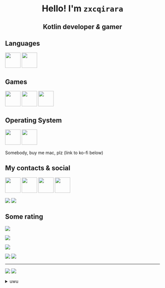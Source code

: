 <h1 align="center">Hello! I'm <code>zxcqirara</code></h1>
<h2 align="center">Kotlin developer <i>&</i> gamer</h2>

## Languages
[<img src="https://i.imgur.com/YrghsTw.png" width="50">](https://kotlinlang.org) [<img src="https://i.imgur.com/qKwwYJj.png" width="50">](https://typescriptlang.org)

## Games
[<img src="https://i.imgur.com/1tAdOT1.png" width="50">](https://www.minecraft.net) [<img src="https://i.imgur.com/CodREKq.png" width="50">](https://steamcommunity.com/app/4000) [<img src="https://i.imgur.com/1z0BdNk.jpg" width="50">](https://steamcommunity.com/app/730)

## Operating System
[<img src="https://i.imgur.com/CgX6ym9.png" width="50">](https://www.microsoft.com/windows/windows-11)
[<img src="https://i.imgur.com/p2Knjhj.png" width="50">](https://manjaro.org)

Somebody, buy me mac, plz (link to ko-fi below)

## My contacts & social
[<img src="https://i.imgur.com/DWJroXT.png" width="50">](https://t.me/zxcqirara)
[<img src="https://i.imgur.com/iiN3qIc.png" width="50">](https://stackoverflow.com/users/14396165/zxcqirara)
[<img src="https://i.imgur.com/KtPxVZS.png" width="50">](https://steamcommunity.com/id/zxcqirara)
[<img src="https://i.imgur.com/Et5AJpz.png" width="50">](https://open.spotify.com/user/d6mqvxnjdu15gc8kifkasv079?si=783b54284f5f46bc)

![](https://img.shields.io/badge/Discord-zxcqirara-7289da?style=flat-square)
[![](https://img.shields.io/badge/Buy%20me%20a%20coffe-Ko--fi-blue?style=flat-square&logo=ko-fi)](https://ko-fi.com/passive1st)

## Some rating

![](https://img.shields.io/youtube/channel/subscribers/UClXEtELHc6OCBdV4yb2UBtA?logo=youtube&logoColor=red&style=flat-square)

![](https://img.shields.io/github/stars/zxcqirara?logo=github&style=flat-square)

![](https://img.shields.io/reddit/user-karma/combined/zxcqirara?logo=reddit&style=flat-square)

![](https://img.shields.io/discord/945365834396762152?label=FlashTransact&logo=discord&style=flat-square)
![](https://img.shields.io/discord/924049497762459728?label=FenceMC&logo=discord&style=flat-square)

---

![](https://github-readme-stats.vercel.app/api?username=zxcqirara&show_icons=true&theme=tokyonight&hide_border=true&bg_color=30,202020,151515)
![](https://github-readme-stats.vercel.app/api/top-langs/?username=zxcqirara&layout=compact&show_icons=true&theme=tokyonight&hide_border=true&bg_color=30,202020,151515)

<details>
  <summary>uwu</summary>
  Fuck java & python...
</details>

